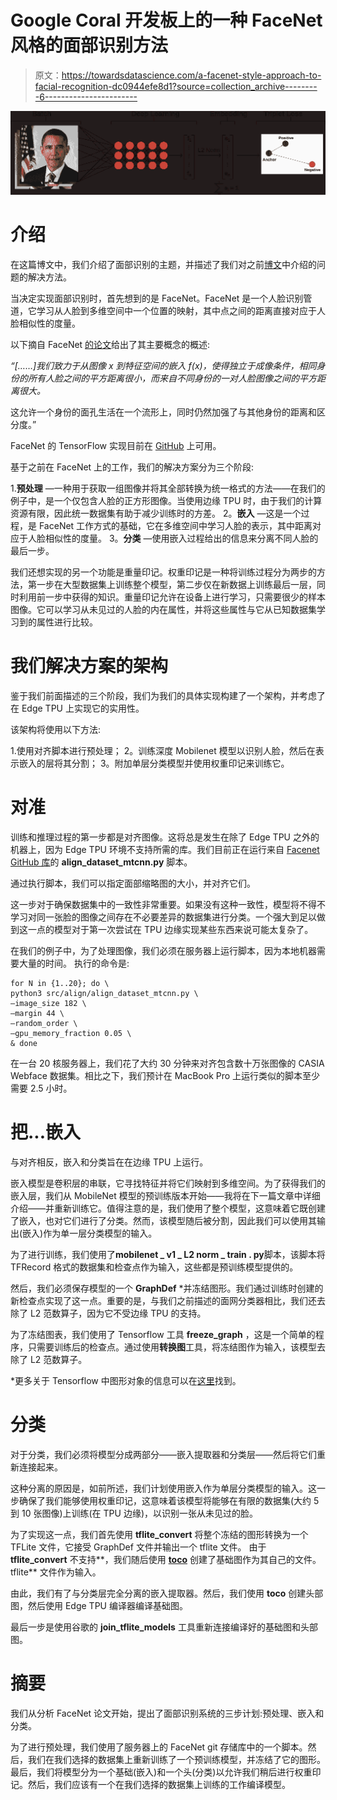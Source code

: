 # Google Coral 开发板上的一种 FaceNet 风格的面部识别方法

> 原文：<https://towardsdatascience.com/a-facenet-style-approach-to-facial-recognition-dc0944efe8d1?source=collection_archive---------6----------------------->

![](img/f2a0679b879a27155f6b553e9a6ea457.png)

# 介绍

在这篇博文中，我们介绍了面部识别的主题，并描述了我们对之前[博文](https://medium.com/@pietraferreira/facial-recognition-on-the-new-google-coral-development-board-34efc4375691)中介绍的问题的解决方法。

当决定实现面部识别时，首先想到的是 FaceNet。FaceNet 是一个人脸识别管道，它学习从人脸到多维空间中一个位置的映射，其中点之间的距离直接对应于人脸相似性的度量。

以下摘自 FaceNet [的论文](https://arxiv.org/abs/1503.03832)给出了其主要概念的概述:

*“[……]我们致力于从图像 x 到特征空间的嵌入 f(x)，使得独立于成像条件，相同身份的所有人脸之间的平方距离很小，而来自不同身份的一对人脸图像之间的平方距离很大。*

这允许一个身份的面孔生活在一个流形上，同时仍然加强了与其他身份的距离和区分度。”

FaceNet 的 TensorFlow 实现目前在 [GitHub](https://github.com/davidsandberg/facenet) 上可用。

基于之前在 FaceNet 上的工作，我们的解决方案分为三个阶段:

1.**预处理** —一种用于获取一组图像并将其全部转换为统一格式的方法——在我们的例子中，是一个仅包含人脸的正方形图像。当使用边缘 TPU 时，由于我们的计算资源有限，因此统一数据集有助于减少训练时的方差。
2。**嵌入** —这是一个过程，是 FaceNet 工作方式的基础，它在多维空间中学习人脸的表示，其中距离对应于人脸相似性的度量。
3。**分类** —使用嵌入过程给出的信息来分离不同人脸的最后一步。

我们还想实现的另一个功能是重量印记。权重印记是一种将训练过程分为两步的方法，第一步在大型数据集上训练整个模型，第二步仅在新数据上训练最后一层，同时利用前一步中获得的知识。重量印记允许在设备上进行学习，只需要很少的样本图像。它可以学习从未见过的人脸的内在属性，并将这些属性与它从已知数据集学习到的属性进行比较。

# 我们解决方案的架构

鉴于我们前面描述的三个阶段，我们为我们的具体实现构建了一个架构，并考虑了在 Edge TPU 上实现它的实用性。

该架构将使用以下方法:

1.使用对齐脚本进行预处理；
2。训练深度 Mobilenet 模型以识别人脸，然后在表示嵌入的层将其分割；
3。附加单层分类模型并使用权重印记来训练它。

# 对准

训练和推理过程的第一步都是对齐图像。这将总是发生在除了 Edge TPU 之外的机器上，因为 Edge TPU 环境不支持所需的库。我们目前正在运行来自 [Facenet GitHub 库](https://github.com/davidsandberg/facenet/blob/master/src/align/align_dataset_mtcnn.py)的 **align_dataset_mtcnn.py** 脚本。

通过执行脚本，我们可以指定面部缩略图的大小，并对齐它们。

这一步对于确保数据集中的一致性非常重要。如果没有这种一致性，模型将不得不学习对同一张脸的图像之间存在不必要差异的数据集进行分类。一个强大到足以做到这一点的模型对于第一次尝试在 TPU 边缘实现某些东西来说可能太复杂了。

在我们的例子中，为了处理图像，我们必须在服务器上运行脚本，因为本地机器需要大量的时间。
执行的命令是:

```
for N in {1..20}; do \
python3 src/align/align_dataset_mtcnn.py \
—image_size 182 \
—margin 44 \
—random_order \
—gpu_memory_fraction 0.05 \
& done
```

在一台 20 核服务器上，我们花了大约 30 分钟来对齐包含数十万张图像的 CASIA Webface 数据集。相比之下，我们预计在 MacBook Pro 上运行类似的脚本至少需要 2.5 小时。

# 把...嵌入

与对齐相反，嵌入和分类旨在在边缘 TPU 上运行。

嵌入模型是卷积层的串联，它寻找特征并将它们映射到多维空间。为了获得我们的嵌入层，我们从 MobileNet 模型的预训练版本开始——我将在下一篇文章中详细介绍——并重新训练它。值得注意的是，我们使用了整个模型，这意味着它既创建了嵌入，也对它们进行了分类。然而，该模型随后被分割，因此我们可以使用其输出(嵌入)作为单一层分类模型的输入。

为了进行训练，我们使用了**mobilenet _ v1 _ L2 norm _ train . py**脚本，该脚本将 TFRecord 格式的数据集和检查点作为输入，这些都是预训练模型提供的。

然后，我们必须保存模型的一个 **GraphDef** *并冻结图形。我们通过训练时创建的新检查点实现了这一点。重要的是，与我们之前描述的面网分类器相比，我们还去除了 L2 范数算子，因为它不受边缘 TPU 的支持。

为了冻结图表，我们使用了 Tensorflow 工具 **freeze_graph** ，这是一个简单的程序，只需要训练后的检查点。通过使用**转换图**工具，将冻结图作为输入，该模型去除了 L2 范数算子。

*更多关于 Tensorflow 中图形对象的信息可以在[这里](https://www.tensorflow.org/guide/extend/model_files#graphdef)找到。

# 分类

对于分类，我们必须将模型分成两部分——嵌入提取器和分类层——然后将它们重新连接起来。

这种分离的原因是，如前所述，我们计划使用嵌入作为单层分类模型的输入。这一步确保了我们能够使用权重印记，这意味着该模型将能够在有限的数据集(大约 5 到 10 张图像)上训练(在 TPU 边缘)，以识别一张从未见过的脸。

为了实现这一点，我们首先使用 **tflite_convert** 将整个冻结的图形转换为一个 TFLite 文件，它接受 GraphDef 文件并输出一个 tflite 文件。
由于 **tflite_convert** 不支持**，我们随后使用 [**toco**](https://github.com/tensorflow/tensorflow/tree/master/tensorflow/lite/toco) 创建了基础图作为其自己的文件。tflite** 文件作为输入。

由此，我们有了与分类层完全分离的嵌入提取器。然后，我们使用 **toco** 创建头部图，然后使用 Edge TPU 编译器编译基础图。

最后一步是使用谷歌的 **join_tflite_models** 工具重新连接编译好的基础图和头部图。

# 摘要

我们从分析 FaceNet 论文开始，提出了面部识别系统的三步计划:预处理、嵌入和分类。

为了进行预处理，我们使用了服务器上的 FaceNet git 存储库中的一个脚本。然后，我们在我们选择的数据集上重新训练了一个预训练模型，并冻结了它的图形。最后，我们将模型分为一个基础(嵌入)和一个头(分类)以允许我们稍后进行权重印记。然后，我们应该有一个在我们选择的数据集上训练的工作编译模型。
